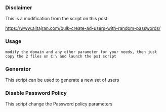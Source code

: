 ### Disclaimer
This is a modification from the script on this post:

https://www.alitajran.com/bulk-create-ad-users-with-random-passwords/

### Usage
``modify the domain and any other parameter for your needs,
then just copy the 2 files on C:\ and launch the ps1 script``

### Generator
This script can be used to generate a new set of users

### Disable Password Policy
This script change the Password policy parameters
